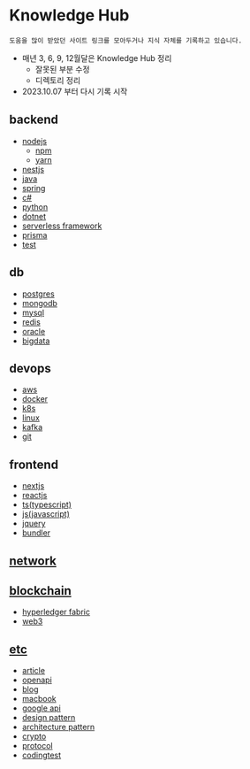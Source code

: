 # Knowledge Hub

```
도움을 많이 받았던 사이트 링크를 모아두거나 지식 자체를 기록하고 있습니다.
```

- 매년 3, 6, 9, 12월달은 Knowledge Hub 정리
  - 잘못된 부분 수정
  - 디렉토리 정리
- 2023.10.07 부터 다시 기록 시작


## backend
- [nodejs](./backend/nodejs/README.md)
  - [npm](./backend/nodejs/npm/README.md)
  - [yarn](./backend/nodejs/yarn/README.md)
- [nestjs](./backend/nestjs/README.md)
- [java](./backend/java/README.md)
- [spring](./backend/spring/README.md)
- [c#](./backend/csharp/README.md)
- [python](./backend/python/README.md)
- [dotnet](./backend/dotnet/README.md)
- [serverless framework](./backend/serverless%20framework/README.md)
- [prisma](./backend/prisma/README.md)
- [test](./backend/test/README.md)
## db
- [postgres](./db/postgres/README.md)
- [mongodb](./db/mongodb/README.md)
- [mysql](./db/mysql/README.md)
- [redis](./db/redis/README.md)
- [oracle](./db/oracle/README.md)
- [bigdata](./db/bigdata/README.md)
## devops
- [aws](./devops/aws/README.md)
- [docker](./devops/docker/README.md)
- [k8s](./devops/k8s/README.md)
- [linux](./devops/linux/README.md)
- [kafka](./devops/kafka/README.md)
- [git](./devops/git/README.md)
## frontend
- [nextjs](./frontend/nextjs/README.md)
- [reactjs](./frontend/reactjs/README.md)
- [ts(typescript)](./frontend/ts/README.md)
- [js(javascript)](./frontend/js/README.md)
- [jquery](./frontend/jquery/README.md)
- [bundler](./frontend/bundler/README.md)
## [network](./network/README.md)
## [blockchain](./blockchain/README.md)
- [hyperledger fabric](./blockchain/hyperledger%20fabric/README.md)
- [web3](./blockchain/web3/README.md)
## [etc](./etc/README.md)
- [article](./etc/article/README.md)
- [openapi](./etc/openapi/README.md)
- [blog](./etc/blog/README.md)
- [macbook](./etc/macbook/README.md)
- [google api](./etc/googleapi/README.md)
- [design pattern](./etc/design%20pattern/README.md)
- [architecture pattern](./etc/architecture%20pattern/README.md)
- [crypto](./etc/crypto/README.md)
- [protocol](./etc/protocol/README.md)
- [codingtest](./etc/codingtest/README.md)